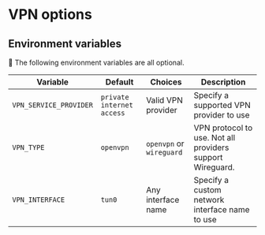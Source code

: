 # VPN options

## Environment variables

💁 The following environment variables are all optional.

| Variable | Default | Choices | Description |
| --- | --- | --- | --- |
| `VPN_SERVICE_PROVIDER` | `private internet access` | Valid VPN provider | Specify a supported VPN provider to use |
| `VPN_TYPE` | `openvpn` | `openvpn` or `wireguard` | VPN protocol to use. Not all providers support Wireguard. |
| `VPN_INTERFACE` | `tun0` | Any interface name | Specify a custom network interface name to use |
